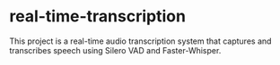 # real-time-transcription
 This project is a real-time audio transcription system that captures and transcribes speech using Silero VAD and Faster-Whisper.
